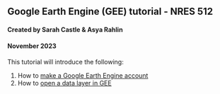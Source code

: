 ## Google Earth Engine (GEE) tutorial - NRES 512
#### Created by Sarah Castle & Asya Rahlin
#### November 2023
#### 
#### 


This tutorial will introduce the following:

1. How to [make a Google Earth Engine account](https://aarahlin.github.io/1)
2. How to [open a data layer in GEE](https://aarahlin.github.io/2)

